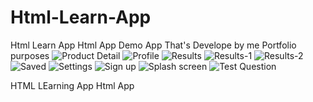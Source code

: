 # Html-Learn-App
Html Learn App
Html App Demo App That's Develope by me Portfolio purposes
![Product Detail](https://user-images.githubusercontent.com/61049331/161109169-e58134ff-f3b4-491b-a23c-90f5dd18b10d.jpg)
![Profile](https://user-images.githubusercontent.com/61049331/161109178-f1ea7f21-6887-4190-936c-ce81cd727396.jpg)
![Results](https://user-images.githubusercontent.com/61049331/161109182-bd9dcac7-19b2-401a-8646-5c10e0d3726a.jpg)
![Results-1](https://user-images.githubusercontent.com/61049331/161109186-bfb05545-04c4-4988-924c-7eff76c2538f.jpg)
![Results-2](https://user-images.githubusercontent.com/61049331/161109188-ccd1a2a0-354e-4dea-a5f2-e28d1f8e0038.jpg)
![Saved](https://user-images.githubusercontent.com/61049331/161109189-4d648744-8960-4c03-ab5d-2dbfacf651ad.jpg)
![Settings](https://user-images.githubusercontent.com/61049331/161109194-6379b6d7-f48e-41ff-beeb-45e08a4e7034.jpg)
![Sign up](https://user-images.githubusercontent.com/61049331/161109195-718f6a26-544f-425d-b98f-9f650c5aaddb.jpg)
![Splash screen](https://user-images.githubusercontent.com/61049331/161109198-a3755343-562b-4f53-8de8-e63e943c8307.jpg)
![Test Question](https://user-images.githubusercontent.com/61049331/161109199-8d2b7d2c-d06a-4dbc-8ee8-f39e4d6fb13a.jpg)


HTML LEarning App 
Html App  
